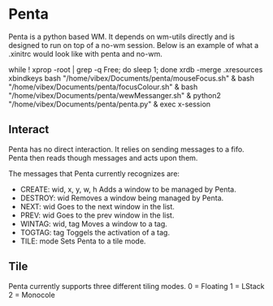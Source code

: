Penta
=====
Penta is a python based WM.
It depends on wm-utils directly and is designed to run on top of a no-wm session.
Below is an example of what a .xinitrc would look like with penta and no-wm.

while ! xprop -root | grep -q Free; do sleep 1; done
xrdb -merge .xresources
xbindkeys
bash "/home/vibex/Documents/penta/mouseFocus.sh" &
bash "/home/vibex/Documents/penta/focusColour.sh" &
bash "/home/vibex/Documents/penta/wewMessanger.sh" &
python2 "/home/vibex/Documents/penta/penta.py" &
exec x-session

Interact
--------
Penta has no direct interaction. It relies on sending messages to a fifo.
Penta then reads though messages and acts upon them.

The messages that Penta currently recognizes are:
* CREATE: wid, x, y, w, h          Adds a window to be managed by Penta.
* DESTROY: wid                     Removes a window being managed by Penta.
* NEXT: wid                        Goes to the next window in the list.
* PREV: wid                        Goes to the prev window in the list.
* WINTAG: wid, tag                 Moves a window to a tag.
* TOGTAG: tag                      Toggels the activation of a tag.
* TILE: mode                       Sets Penta to a tile mode.

Tile
----
Penta currently supports three different tiling modes.
0 = Floating
1 = LStack
2 = Monocole
